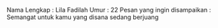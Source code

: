 Nama Lengkap : Lila Fadilah 
Umur : 22 
Pesan yang ingin disampaikan : Semangat untuk kamu yang disana sedang berjuang
